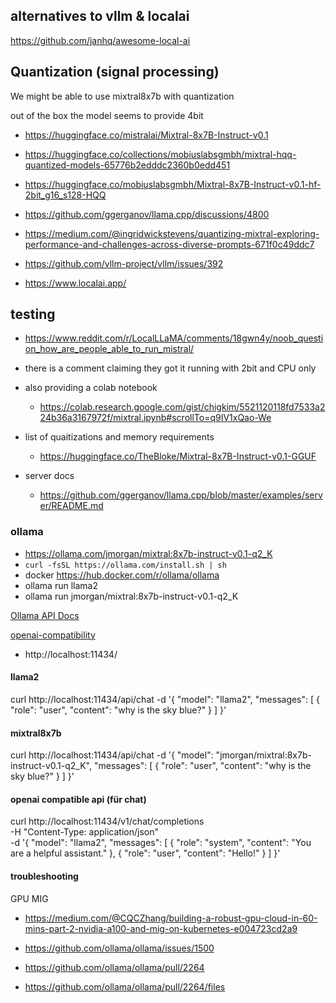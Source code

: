 ## alternatives to vllm & localai

https://github.com/janhq/awesome-local-ai

## Quantization (signal processing)

We might be able to use mixtral8x7b with quantization

out of the box the model seems to provide 4bit

- https://huggingface.co/mistralai/Mixtral-8x7B-Instruct-v0.1

- https://huggingface.co/collections/mobiuslabsgmbh/mixtral-hqq-quantized-models-65776b2edddc2360b0edd451
- https://huggingface.co/mobiuslabsgmbh/Mixtral-8x7B-Instruct-v0.1-hf-2bit_g16_s128-HQQ
- https://github.com/ggerganov/llama.cpp/discussions/4800
- https://medium.com/@ingridwickstevens/quantizing-mixtral-exploring-performance-and-challenges-across-diverse-prompts-671f0c49ddc7
- https://github.com/vllm-project/vllm/issues/392
- https://www.localai.app/

## testing

- https://www.reddit.com/r/LocalLLaMA/comments/18gwn4y/noob_question_how_are_people_able_to_run_mistral/
- there is a comment claiming they got it running with 2bit and CPU only
- also providing a colab notebook

  - https://colab.research.google.com/gist/chigkim/5521120118fd7533a224b36a3167972f/mixtral.ipynb#scrollTo=q9IV1xQao-We

- list of quaitizations and memory requirements

  - https://huggingface.co/TheBloke/Mixtral-8x7B-Instruct-v0.1-GGUF

- server docs
  - https://github.com/ggerganov/llama.cpp/blob/master/examples/server/README.md

### ollama

- https://ollama.com/jmorgan/mixtral:8x7b-instruct-v0.1-q2_K
- `curl -fsSL https://ollama.com/install.sh | sh`
- docker https://hub.docker.com/r/ollama/ollama
- ollama run llama2
- ollama run jmorgan/mixtral:8x7b-instruct-v0.1-q2_K

[Ollama API Docs](https://github.com/ollama/ollama/blob/main/docs/api.md#generate-a-chat-completion)

[openai-compatibility](https://ollama.com/blog/openai-compatibility)

- http://localhost:11434/

#### llama2
curl http://localhost:11434/api/chat -d '{
  "model": "llama2",
  "messages": [
    {
      "role": "user",
      "content": "why is the sky blue?"
    }
  ]
}'

#### mixtral8x7b

curl http://localhost:11434/api/chat -d '{
  "model": "jmorgan/mixtral:8x7b-instruct-v0.1-q2_K",
  "messages": [
    {
      "role": "user",
      "content": "why is the sky blue?"
    }
  ]
}'

#### openai compatible api (für chat)
curl http://localhost:11434/v1/chat/completions \
    -H "Content-Type: application/json" \
    -d '{
        "model": "llama2",
        "messages": [
            {
                "role": "system",
                "content": "You are a helpful assistant."
            },
            {
                "role": "user",
                "content": "Hello!"
            }
        ]
    }'

#### troubleshooting

GPU MIG 

- https://medium.com/@CQCZhang/building-a-robust-gpu-cloud-in-60-mins-part-2-nvidia-a100-and-mig-on-kubernetes-e004723cd2a9

- https://github.com/ollama/ollama/issues/1500
- https://github.com/ollama/ollama/pull/2264
- https://github.com/ollama/ollama/pull/2264/files

